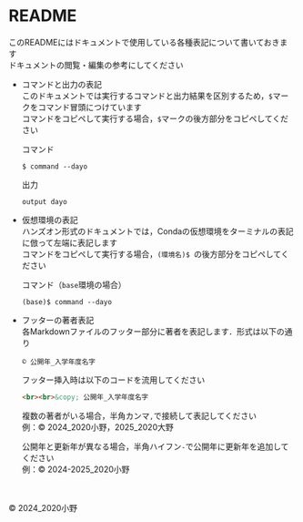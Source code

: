# README

このREADMEにはドキュメントで使用している各種表記について書いておきます<br>
ドキュメントの閲覧・編集の参考にしてください

- コマンドと出力の表記<br>
このドキュメントでは実行するコマンドと出力結果を区別するため，`$`マークをコマンド冒頭につけています<br>
コマンドをコピペして実行する場合，`$`マークの後方部分をコピペしてください

    コマンド
    ```shell
    $ command --dayo
    ```
    出力
    ```shell
    output dayo
    ```

- 仮想環境の表記<br>
ハンズオン形式のドキュメントでは，Condaの仮想環境をターミナルの表記に倣って左端に表記します<br>
コマンドをコピペして実行する場合，`(環境名)$ `の後方部分をコピペしてください

    コマンド（```base```環境の場合）
    ```shell
    (base)$ command --dayo
    ```

- フッターの著者表記<br>
各Markdownファイルのフッター部分に著者を表記します．形式は以下の通り
    ```plane
    © 公開年_入学年度名字
    ```

    フッター挿入時は以下のコードを流用してください

    ```html
    <br><br>&copy; 公開年_入学年度名字
    ```

    複数の著者がいる場合，半角カンマ`,`で接続して表記してください<br>
    例：&copy; 2024_2020小野，2025_2020大野

    公開年と更新年が異なる場合，半角ハイフン`-`で公開年に更新年を追加してください<br>
    例：&copy; 2024-2025_2020小野

<br><br>&copy; 2024_2020小野
